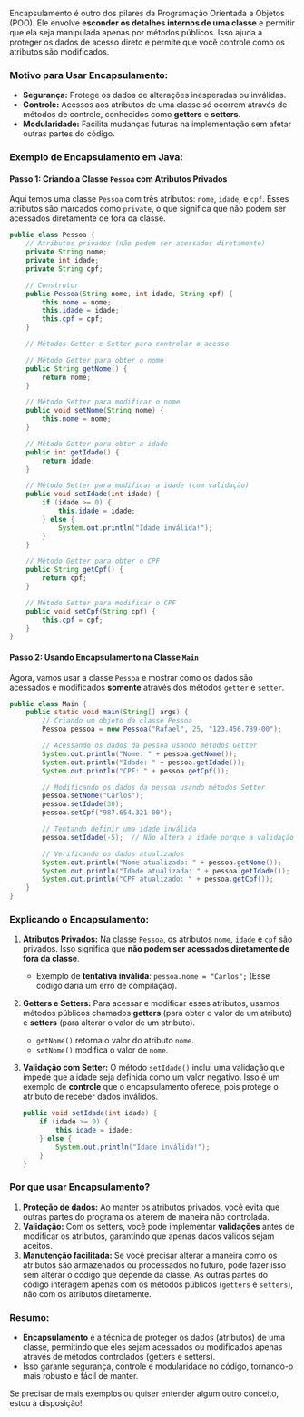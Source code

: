 Encapsulamento é outro dos pilares da Programação Orientada a Objetos (POO). Ele envolve **esconder os detalhes internos de uma classe** e permitir que ela seja manipulada apenas por métodos públicos. Isso ajuda a proteger os dados de acesso direto e permite que você controle como os atributos são modificados.

### **Motivo para Usar Encapsulamento:**
- **Segurança:** Protege os dados de alterações inesperadas ou inválidas.
- **Controle:** Acessos aos atributos de uma classe só ocorrem através de métodos de controle, conhecidos como **getters** e **setters**.
- **Modularidade:** Facilita mudanças futuras na implementação sem afetar outras partes do código.

### **Exemplo de Encapsulamento em Java:**

#### **Passo 1: Criando a Classe `Pessoa` com Atributos Privados**
Aqui temos uma classe `Pessoa` com três atributos: `nome`, `idade`, e `cpf`. Esses atributos são marcados como `private`, o que significa que não podem ser acessados diretamente de fora da classe.

```java
public class Pessoa {
    // Atributos privados (não podem ser acessados diretamente)
    private String nome;
    private int idade;
    private String cpf;

    // Construtor
    public Pessoa(String nome, int idade, String cpf) {
        this.nome = nome;
        this.idade = idade;
        this.cpf = cpf;
    }

    // Métodos Getter e Setter para controlar o acesso

    // Método Getter para obter o nome
    public String getNome() {
        return nome;
    }

    // Método Setter para modificar o nome
    public void setNome(String nome) {
        this.nome = nome;
    }

    // Método Getter para obter a idade
    public int getIdade() {
        return idade;
    }

    // Método Setter para modificar a idade (com validação)
    public void setIdade(int idade) {
        if (idade >= 0) {
            this.idade = idade;
        } else {
            System.out.println("Idade inválida!");
        }
    }

    // Método Getter para obter o CPF
    public String getCpf() {
        return cpf;
    }

    // Método Setter para modificar o CPF
    public void setCpf(String cpf) {
        this.cpf = cpf;
    }
}
```

#### **Passo 2: Usando Encapsulamento na Classe `Main`**
Agora, vamos usar a classe `Pessoa` e mostrar como os dados são acessados e modificados **somente** através dos métodos `getter` e `setter`.

```java
public class Main {
    public static void main(String[] args) {
        // Criando um objeto da classe Pessoa
        Pessoa pessoa = new Pessoa("Rafael", 25, "123.456.789-00");

        // Acessando os dados da pessoa usando métodos Getter
        System.out.println("Nome: " + pessoa.getNome());
        System.out.println("Idade: " + pessoa.getIdade());
        System.out.println("CPF: " + pessoa.getCpf());

        // Modificando os dados da pessoa usando métodos Setter
        pessoa.setNome("Carlos");
        pessoa.setIdade(30);
        pessoa.setCpf("987.654.321-00");

        // Tentando definir uma idade inválida
        pessoa.setIdade(-5);  // Não altera a idade porque a validação falha

        // Verificando os dados atualizados
        System.out.println("Nome atualizado: " + pessoa.getNome());
        System.out.println("Idade atualizada: " + pessoa.getIdade());
        System.out.println("CPF atualizado: " + pessoa.getCpf());
    }
}
```

### **Explicando o Encapsulamento:**
1. **Atributos Privados:** Na classe `Pessoa`, os atributos `nome`, `idade` e `cpf` são privados. Isso significa que **não podem ser acessados diretamente de fora da classe**. 
    - Exemplo de **tentativa inválida**: `pessoa.nome = "Carlos";` (Esse código daria um erro de compilação).

2. **Getters e Setters:** Para acessar e modificar esses atributos, usamos métodos públicos chamados **getters** (para obter o valor de um atributo) e **setters** (para alterar o valor de um atributo).
    - `getNome()` retorna o valor do atributo `nome`.
    - `setNome()` modifica o valor de `nome`.

3. **Validação com Setter:** O método `setIdade()` inclui uma validação que impede que a idade seja definida como um valor negativo. Isso é um exemplo de **controle** que o encapsulamento oferece, pois protege o atributo de receber dados inválidos.

    ```java
    public void setIdade(int idade) {
        if (idade >= 0) {
            this.idade = idade;
        } else {
            System.out.println("Idade inválida!");
        }
    }
    ```

### **Por que usar Encapsulamento?**
1. **Proteção de dados:** Ao manter os atributos privados, você evita que outras partes do programa os alterem de maneira não controlada.
2. **Validação:** Com os setters, você pode implementar **validações** antes de modificar os atributos, garantindo que apenas dados válidos sejam aceitos.
3. **Manutenção facilitada:** Se você precisar alterar a maneira como os atributos são armazenados ou processados no futuro, pode fazer isso sem alterar o código que depende da classe. As outras partes do código interagem apenas com os métodos públicos (`getters` e `setters`), não com os atributos diretamente.

### **Resumo:**
- **Encapsulamento** é a técnica de proteger os dados (atributos) de uma classe, permitindo que eles sejam acessados ou modificados apenas através de métodos controlados (getters e setters).
- Isso garante segurança, controle e modularidade no código, tornando-o mais robusto e fácil de manter.

Se precisar de mais exemplos ou quiser entender algum outro conceito, estou à disposição!